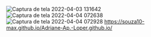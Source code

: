 ![Captura de tela 2022-04-03 131642](https://user-images.githubusercontent.com/81639067/161607762-8ffa23f5-071d-44a2-9194-b87f36980124.png)
![Captura de tela 2022-04-04 072638](https://user-images.githubusercontent.com/81639067/161607250-93a2e9d1-169c-419b-8692-1b91ef93720a.png)
![Captura de tela 2022-04-04 072928](https://user-images.githubusercontent.com/81639067/161607272-2a514943-c159-45b8-80d3-ca8dcaeec406.png)
https://souza10-max.github.io/Adriane-Ap.-Loper.github.io/
